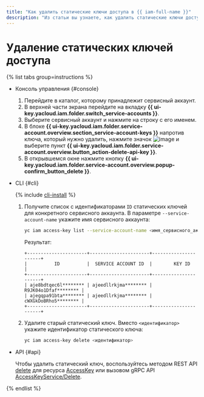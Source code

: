 ```yaml
---
title: "Как удалить статические ключи доступа в {{ iam-full-name }}"
description: "Из статьи вы узнаете, как удалить статические ключи доступа в {{ iam-full-name }} через консоль управления, CLI и API сервиса."
---
```


# Удаление статических ключей доступа

{% list tabs group=instructions %}

- Консоль управления {#console}

  1. Перейдите в каталог, которому принадлежит сервисный аккаунт.
  1. В верхней части экрана перейдите на вкладку **{{ ui-key.yacloud.iam.folder.switch_service-accounts }}**.
  1. Выберите сервисный аккаунт и нажмите на строку с его именем.
  1. В блоке **{{ ui-key.yacloud.iam.folder.service-account.overview.section_service-account-keys }}** напротив ключа, который нужно удалить, нажмите значок ![image](../../../_assets/console-icons/ellipsis.svg) и выберите пункт **{{ ui-key.yacloud.iam.folder.service-account.overview.button_action-delete-api-key }}**.
  1. В открывшемся окне нажмите кнопку **{{ ui-key.yacloud.iam.folder.service-account.overview.popup-confirm_button_delete }}**.

- CLI {#cli}

  {% include [cli-install](../../../_includes/cli-install.md) %}

  1. Получите список с идентификаторами `ID` статических ключей для конкретного сервисного аккаунта. В параметре `--service-account-name` укажите имя сервисного аккаунта:

     ```bash
     yc iam access-key list --service-account-name <имя_сервисного_аккаунта>
     ```

     Результат:

     ```text
     +----------------------+----------------------+----------------------+
     |          ID          |  SERVICE ACCOUNT ID  |        KEY ID        |
     +----------------------+----------------------+----------------------+
     | aje8bdtqec6l******** | ajeedllrkjma******** | R9JK04o1Dfaf******** |
     | ajegqpa91bta******** | ajeedllrkjma******** | cWXGkDoBRho5******** |
     +----------------------+----------------------+----------------------+
     ```

  1. Удалите старый статический ключ. Вместо `<идентификатор>` укажите идентификатор статического ключа:

     ```bash
     yc iam access-key delete <идентификатор>
     ```

- API {#api}

  Чтобы удалить статический ключ, воспользуйтесь методом REST API [delete](../../api-ref/AccessKey/delete.md) для ресурса [AccessKey](../../api-ref/AccessKey/index.md) или вызовом gRPC API [AccessKeyService/Delete](../../api-ref/grpc/access_key_service.md#Delete).

{% endlist %}